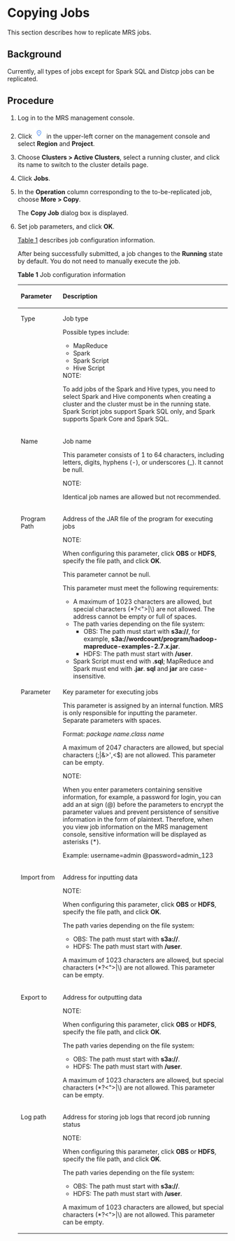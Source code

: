 # Copying Jobs<a name="EN-US_TOPIC_0125375460"></a>

This section describes how to replicate MRS jobs.

## Background<a name="section757713132145"></a>

Currently, all types of jobs except for Spark SQL and Distcp jobs can be replicated.

## Procedure<a name="section5720065913226"></a>

1.  Log in to the MRS management console.
2.  Click  ![](figures/dt_mrs_project_region_image01.png)  in the upper-left corner on the management console and select **Region** and **Project**.
3.  Choose  **Clusters \> Active Clusters**, select a running cluster, and click its name to switch to the cluster details page.
4.  Click  **Jobs**.
5.  In the  **Operation** column corresponding to the to-be-replicated job, choose **More \> Copy**.

    The  **Copy Job**  dialog box is displayed.

6.  Set job parameters, and click  **OK**.

    [Table 1](#table11042081442)  describes job configuration information.

    After being successfully submitted, a job changes to the  **Running**  state by default. You do not need to manually execute the job.

    **Table  1**  Job configuration information

    <a name="table11042081442"></a>
    <table><thead align="left"><tr id="reee2bf14c87b49d59a1e28f686c63781"><th class="cellrowborder" valign="top" width="20%" id="mcps1.2.3.1.1"><p id="a4334da7627fe4a65b213372a62785d64"><a name="a4334da7627fe4a65b213372a62785d64"></a><a name="a4334da7627fe4a65b213372a62785d64"></a>Parameter</p>
    </th>
    <th class="cellrowborder" valign="top" width="80%" id="mcps1.2.3.1.2"><p id="ac065ca5cdff34b00915899a878d83c98"><a name="ac065ca5cdff34b00915899a878d83c98"></a><a name="ac065ca5cdff34b00915899a878d83c98"></a>Description</p>
    </th>
    </tr>
    </thead>
    <tbody><tr id="rfac5bced682f4cbabeb6e5ad247c54c8"><td class="cellrowborder" valign="top" width="20%" headers="mcps1.2.3.1.1 "><p id="ab4bb5c9dc62a426e82f17a9106595c03"><a name="ab4bb5c9dc62a426e82f17a9106595c03"></a><a name="ab4bb5c9dc62a426e82f17a9106595c03"></a>Type</p>
    </td>
    <td class="cellrowborder" valign="top" width="80%" headers="mcps1.2.3.1.2 "><p id="a068a11d08a0a47e1887a0554a877b3d9"><a name="a068a11d08a0a47e1887a0554a877b3d9"></a><a name="a068a11d08a0a47e1887a0554a877b3d9"></a>Job type</p>
    <p id="aa6f1ee86fc34472983458a8710bfbc1e"><a name="aa6f1ee86fc34472983458a8710bfbc1e"></a><a name="aa6f1ee86fc34472983458a8710bfbc1e"></a>Possible types include:</p>
    <a name="uc5d8f46ff1364b27802c5c314f5c3cf0"></a><a name="uc5d8f46ff1364b27802c5c314f5c3cf0"></a><ul id="uc5d8f46ff1364b27802c5c314f5c3cf0"><li>MapReduce</li><li>Spark</li><li>Spark Script</li><li>Hive Script</li></ul>
    <div class="note" id="n478e3ddb2e2f4da58f43cb127939e44a"><a name="n478e3ddb2e2f4da58f43cb127939e44a"></a><a name="n478e3ddb2e2f4da58f43cb127939e44a"></a><span class="notetitle"> NOTE: </span><div class="notebody"><p id="a571682f2baeb491f87cf7c0b45e8cba2"><a name="a571682f2baeb491f87cf7c0b45e8cba2"></a><a name="a571682f2baeb491f87cf7c0b45e8cba2"></a>To add jobs of the Spark and Hive types, you need to select Spark and Hive components when creating a cluster and the cluster <span id="p5516cccbe32e4056be704d480cd48336"><a name="p5516cccbe32e4056be704d480cd48336"></a><a name="p5516cccbe32e4056be704d480cd48336"></a>must be in the running state</span>. Spark Script jobs support Spark SQL only, and Spark supports Spark Core and Spark SQL.</p>
    </div></div>
    </td>
    </tr>
    <tr id="refbfee24384349d587e01ffe8f4a9bf0"><td class="cellrowborder" valign="top" width="20%" headers="mcps1.2.3.1.1 "><p id="ac5e94e37a47b40638becc58c9bbc0038"><a name="ac5e94e37a47b40638becc58c9bbc0038"></a><a name="ac5e94e37a47b40638becc58c9bbc0038"></a>Name</p>
    </td>
    <td class="cellrowborder" valign="top" width="80%" headers="mcps1.2.3.1.2 "><p id="abd753118528e4bae90071ac366292b32"><a name="abd753118528e4bae90071ac366292b32"></a><a name="abd753118528e4bae90071ac366292b32"></a>Job name</p>
    <p id="a60857bdc2df642b8b8a784bf9fbcc6ad"><a name="a60857bdc2df642b8b8a784bf9fbcc6ad"></a><a name="a60857bdc2df642b8b8a784bf9fbcc6ad"></a>This parameter consists of 1 to 64 characters, including letters, digits, hyphens (-), or underscores (_). It cannot be null.</p>
    <div class="note" id="ncada14c7cdf54a1ea777bb04115c03d5"><a name="ncada14c7cdf54a1ea777bb04115c03d5"></a><a name="ncada14c7cdf54a1ea777bb04115c03d5"></a><span class="notetitle"> NOTE: </span><div class="notebody"><p id="a266763530cee44efa275e3eb5d3b41ce"><a name="a266763530cee44efa275e3eb5d3b41ce"></a><a name="a266763530cee44efa275e3eb5d3b41ce"></a>Identical job names are allowed but not recommended.</p>
    </div></div>
    </td>
    </tr>
    <tr id="r12b89f8121a84bfcaf9939f13235b567"><td class="cellrowborder" valign="top" width="20%" headers="mcps1.2.3.1.1 "><p id="a6e1044718f454048a297560cd911b05b"><a name="a6e1044718f454048a297560cd911b05b"></a><a name="a6e1044718f454048a297560cd911b05b"></a>Program Path</p>
    </td>
    <td class="cellrowborder" valign="top" width="80%" headers="mcps1.2.3.1.2 "><p id="ae09d7e2c59ec459eb4f05061327a2725"><a name="ae09d7e2c59ec459eb4f05061327a2725"></a><a name="ae09d7e2c59ec459eb4f05061327a2725"></a>Address of the JAR file of the program for executing jobs</p>
    <div class="note" id="n3885d524bbb94c54bf9a407e82c4aa43"><a name="n3885d524bbb94c54bf9a407e82c4aa43"></a><a name="n3885d524bbb94c54bf9a407e82c4aa43"></a><span class="notetitle"> NOTE: </span><div class="notebody"><p id="a96878fc0f1bd4eada1c938cbb95b03f2"><a name="a96878fc0f1bd4eada1c938cbb95b03f2"></a><a name="a96878fc0f1bd4eada1c938cbb95b03f2"></a>When configuring this parameter, click <strong id="a0e574fd5eda544d68de0fc6a1569140b"><a name="a0e574fd5eda544d68de0fc6a1569140b"></a><a name="a0e574fd5eda544d68de0fc6a1569140b"></a>OBS</strong>&nbsp;or&nbsp;<strong id="a6c20fd6f18f74a008a3d3b4d46e23a28"><a name="a6c20fd6f18f74a008a3d3b4d46e23a28"></a><a name="a6c20fd6f18f74a008a3d3b4d46e23a28"></a>HDFS</strong>, specify the file path, and click&nbsp;<strong id="a47f7856853144b04aa058fd9754ed48e"><a name="a47f7856853144b04aa058fd9754ed48e"></a><a name="a47f7856853144b04aa058fd9754ed48e"></a>OK</strong>.</p>
    </div></div>
    <p id="a60f1d69876464ba2a5544aad7a7d7794"><a name="a60f1d69876464ba2a5544aad7a7d7794"></a><a name="a60f1d69876464ba2a5544aad7a7d7794"></a>This parameter cannot be null.</p>
    <p id="ab46664edc96f4611a8ddb7721b036914"><a name="ab46664edc96f4611a8ddb7721b036914"></a><a name="ab46664edc96f4611a8ddb7721b036914"></a>This parameter must meet the following requirements:</p>
    <a name="ue350679412b241039115eeb8e97d74e3"></a><a name="ue350679412b241039115eeb8e97d74e3"></a><ul id="ue350679412b241039115eeb8e97d74e3"><li>A maximum of 1023 characters are allowed, but special characters (<span id="p5e76477760284feebd1450f0c13331dd"><a name="p5e76477760284feebd1450f0c13331dd"></a><a name="p5e76477760284feebd1450f0c13331dd"></a>*?&lt;"&gt;|\</span>) are not allowed. The address cannot be empty or full of spaces.</li><li>The path varies depending on the file system:<a name="u130ee8bc0100454f8f9a9db7818c7987"></a><a name="u130ee8bc0100454f8f9a9db7818c7987"></a><ul id="u130ee8bc0100454f8f9a9db7818c7987"><li>OBS: The path must start with <span class="parmvalue" id="p115c2677ca5841e893a935012be1e899"><a name="p115c2677ca5841e893a935012be1e899"></a><a name="p115c2677ca5841e893a935012be1e899"></a><b>s3a://</b></span>,&nbsp;for example,&nbsp;<strong id="a8aaaa8120b9a403390142f210cf72919"><a name="a8aaaa8120b9a403390142f210cf72919"></a><a name="a8aaaa8120b9a403390142f210cf72919"></a>s3a://wordcount/program/hadoop-mapreduce-examples-2.7.x.jar</strong>.</li><li>HDFS: The path must start with <span class="parmvalue" id="pd7b50972532446c989f0909671924b67"><a name="pd7b50972532446c989f0909671924b67"></a><a name="pd7b50972532446c989f0909671924b67"></a><b>/user</b></span>.</li></ul>
    </li><li><span>Spark Script must end with </span><span class="parmvalue" id="pbafed4b352b840c0a8c65a4d5e3f8deb"><a name="pbafed4b352b840c0a8c65a4d5e3f8deb"></a><a name="pbafed4b352b840c0a8c65a4d5e3f8deb"></a><b>.sql</b></span><span>; MapReduce and Spark&nbsp;must end with&nbsp;</span><span class="parmvalue" id="p9a0e75771a554fe7a59e25640b532a1e"><a name="p9a0e75771a554fe7a59e25640b532a1e"></a><a name="p9a0e75771a554fe7a59e25640b532a1e"></a><b>.jar</b></span><span id="p84f18f8af94b4dcab304768ab338759d"><a name="p84f18f8af94b4dcab304768ab338759d"></a><a name="p84f18f8af94b4dcab304768ab338759d"></a>.</span><span>&nbsp;</span><strong id="a72afe1e49acf4222825dd20925d1bc91"><a name="a72afe1e49acf4222825dd20925d1bc91"></a><a name="a72afe1e49acf4222825dd20925d1bc91"></a>sql</strong><span>&nbsp;and&nbsp;</span><strong id="a2b820959b2aa4c8b8144e97cc71f216c"><a name="a2b820959b2aa4c8b8144e97cc71f216c"></a><a name="a2b820959b2aa4c8b8144e97cc71f216c"></a>jar</strong><span> are case-insensitive.</span></li></ul>
    </td>
    </tr>
    <tr id="rfb022e27827d4b2ea6cc512692b43321"><td class="cellrowborder" valign="top" width="20%" headers="mcps1.2.3.1.1 "><p id="a369cd2540a9c4b3a9f065196f68c597a"><a name="a369cd2540a9c4b3a9f065196f68c597a"></a><a name="a369cd2540a9c4b3a9f065196f68c597a"></a>Parameter</p>
    </td>
    <td class="cellrowborder" valign="top" width="80%" headers="mcps1.2.3.1.2 "><p id="a07e9488946c74c95ae68b9454e92102a"><a name="a07e9488946c74c95ae68b9454e92102a"></a><a name="a07e9488946c74c95ae68b9454e92102a"></a>Key parameter for executing jobs</p>
    <p id="afb8efb8324ee4bdea0b2045f6cbbd00a"><a name="afb8efb8324ee4bdea0b2045f6cbbd00a"></a><a name="afb8efb8324ee4bdea0b2045f6cbbd00a"></a>This parameter is assigned by an internal function. MRS is only responsible for inputting the parameter. Separate parameters with spaces.</p>
    <p id="aaac65d870b7a4c7db59abf887ecc6fb7"><a name="aaac65d870b7a4c7db59abf887ecc6fb7"></a><a name="aaac65d870b7a4c7db59abf887ecc6fb7"></a>Format: <em id="a35c4340c40684b13a90dc92ed9ca9434"><a name="a35c4340c40684b13a90dc92ed9ca9434"></a><a name="a35c4340c40684b13a90dc92ed9ca9434"></a>package name</em>.<em id="a9e8b7c4e84f644cab1f42cd46f525034"><a name="a9e8b7c4e84f644cab1f42cd46f525034"></a><a name="a9e8b7c4e84f644cab1f42cd46f525034"></a>class name</em></p>
    <p id="aa0b27cda390641b493db8bd628a3aa56"><a name="aa0b27cda390641b493db8bd628a3aa56"></a><a name="aa0b27cda390641b493db8bd628a3aa56"></a>A maximum of 2047 characters are allowed, but special characters (;|&amp;&gt;',&lt;$) are not allowed. This parameter can be empty.</p>
    <div class="note" id="n3cd805f63e294e58bbcaf4656767901a"><a name="n3cd805f63e294e58bbcaf4656767901a"></a><a name="n3cd805f63e294e58bbcaf4656767901a"></a><span class="notetitle"> NOTE: </span><div class="notebody"><p id="ad17761d83ab34a3dbb995c79e4477cd9"><a name="ad17761d83ab34a3dbb995c79e4477cd9"></a><a name="ad17761d83ab34a3dbb995c79e4477cd9"></a>When you enter parameters containing sensitive information, for example, a password for login, you can add an at sign (@) before the parameters to encrypt the parameter values and prevent persistence of sensitive information in the form of plaintext. Therefore, when you view job information on the MRS management console, sensitive information will be displayed as asterisks (*).</p>
    <p id="a15a40889f12842899e6b75f3a8491e57"><a name="a15a40889f12842899e6b75f3a8491e57"></a><a name="a15a40889f12842899e6b75f3a8491e57"></a>Example: username=admin @password=admin_123</p>
    </div></div>
    </td>
    </tr>
    <tr id="rc43b8e4a509345cab4f6deaabd22193d"><td class="cellrowborder" valign="top" width="20%" headers="mcps1.2.3.1.1 "><p id="af024bfe1076d43a5aa47af87ef30a995"><a name="af024bfe1076d43a5aa47af87ef30a995"></a><a name="af024bfe1076d43a5aa47af87ef30a995"></a>Import from</p>
    </td>
    <td class="cellrowborder" valign="top" width="80%" headers="mcps1.2.3.1.2 "><p id="a174d68350c7a4808b8205f6bb48b68ad"><a name="a174d68350c7a4808b8205f6bb48b68ad"></a><a name="a174d68350c7a4808b8205f6bb48b68ad"></a>Address for inputting data</p>
    <div class="note" id="nb428bfb7e86941469cc089578e1644bd"><a name="nb428bfb7e86941469cc089578e1644bd"></a><a name="nb428bfb7e86941469cc089578e1644bd"></a><span class="notetitle"> NOTE: </span><div class="notebody"><p id="a911a64c61c55472e887ae1b7b8165983"><a name="a911a64c61c55472e887ae1b7b8165983"></a><a name="a911a64c61c55472e887ae1b7b8165983"></a>When configuring this parameter, click <strong id="a71dbe3b49eef41f1b37806e1772dcd8f"><a name="a71dbe3b49eef41f1b37806e1772dcd8f"></a><a name="a71dbe3b49eef41f1b37806e1772dcd8f"></a>OBS</strong>&nbsp;or&nbsp;<strong id="en-us_topic_0012808240_b749588714107"><a name="en-us_topic_0012808240_b749588714107"></a><a name="en-us_topic_0012808240_b749588714107"></a>HDFS</strong>, specify the file path, and click&nbsp;<strong id="ad72c3bf0c52141fb883809576dc9ba4c"><a name="ad72c3bf0c52141fb883809576dc9ba4c"></a><a name="ad72c3bf0c52141fb883809576dc9ba4c"></a>OK</strong>.</p>
    </div></div>
    <div class="p" id="a5dba8f40eea740cabfb0aa70b76feb38"><a name="a5dba8f40eea740cabfb0aa70b76feb38"></a><a name="a5dba8f40eea740cabfb0aa70b76feb38"></a>The path varies depending on the file system:<a name="ubb899d66fa14460fb93b6e0529b51f12"></a><a name="ubb899d66fa14460fb93b6e0529b51f12"></a><ul id="ubb899d66fa14460fb93b6e0529b51f12"><li>OBS: The path must start with <span class="parmvalue" id="p9005c623835c4ad6b17aab8f25115e84"><a name="p9005c623835c4ad6b17aab8f25115e84"></a><a name="p9005c623835c4ad6b17aab8f25115e84"></a><b>s3a://</b></span>.</li><li>HDFS: The path must start with <span class="parmvalue" id="p251f9c6949374abd91d88cd4195c49cd"><a name="p251f9c6949374abd91d88cd4195c49cd"></a><a name="p251f9c6949374abd91d88cd4195c49cd"></a><b>/user</b></span>.</li></ul>
    </div>
    <p id="ac2c6aa3521694d95b67435709ca3cadb"><a name="ac2c6aa3521694d95b67435709ca3cadb"></a><a name="ac2c6aa3521694d95b67435709ca3cadb"></a>A maximum of 1023 characters are allowed, but special characters (<span id="p8703db70f0ce43a492c60d2ebb2c2d31"><a name="p8703db70f0ce43a492c60d2ebb2c2d31"></a><a name="p8703db70f0ce43a492c60d2ebb2c2d31"></a>*?&lt;"&gt;|\</span>) are not allowed. This parameter can be empty.</p>
    </td>
    </tr>
    <tr id="ra2413bc54794419e8cfbd71aee1c3e1a"><td class="cellrowborder" valign="top" width="20%" headers="mcps1.2.3.1.1 "><p id="a9317910079a244cd90d8d01d3372a3e6"><a name="a9317910079a244cd90d8d01d3372a3e6"></a><a name="a9317910079a244cd90d8d01d3372a3e6"></a>Export to</p>
    </td>
    <td class="cellrowborder" valign="top" width="80%" headers="mcps1.2.3.1.2 "><p id="a86d55879a80a406386776f77b823a9dd"><a name="a86d55879a80a406386776f77b823a9dd"></a><a name="a86d55879a80a406386776f77b823a9dd"></a>Address for outputting data</p>
    <div class="note" id="n8c7470fcd2074eddb47e934096c08fb4"><a name="n8c7470fcd2074eddb47e934096c08fb4"></a><a name="n8c7470fcd2074eddb47e934096c08fb4"></a><span class="notetitle"> NOTE: </span><div class="notebody"><p id="a5872dc60d0a74eaea705554375446b52"><a name="a5872dc60d0a74eaea705554375446b52"></a><a name="a5872dc60d0a74eaea705554375446b52"></a>When configuring this parameter, click <strong id="a96c25c9462784e64b4a6744d517d3501"><a name="a96c25c9462784e64b4a6744d517d3501"></a><a name="a96c25c9462784e64b4a6744d517d3501"></a>OBS</strong>&nbsp;or&nbsp;<strong id="a7b1b3ef92dd241e7be7c6a6eba385a93"><a name="a7b1b3ef92dd241e7be7c6a6eba385a93"></a><a name="a7b1b3ef92dd241e7be7c6a6eba385a93"></a>HDFS</strong>, specify the file path, and click&nbsp;<strong id="a1255b938bb2047e2afd7957376f1cd26"><a name="a1255b938bb2047e2afd7957376f1cd26"></a><a name="a1255b938bb2047e2afd7957376f1cd26"></a>OK</strong>.</p>
    </div></div>
    <div class="p" id="a8b79bfcf42444328a41695442102714a"><a name="a8b79bfcf42444328a41695442102714a"></a><a name="a8b79bfcf42444328a41695442102714a"></a>The path varies depending on the file system:<a name="ue044b547c51b48fb93c6e5d8705e5471"></a><a name="ue044b547c51b48fb93c6e5d8705e5471"></a><ul id="ue044b547c51b48fb93c6e5d8705e5471"><li>OBS: The path must start with <span class="parmvalue" id="pc1750d33446e491b9000b00e7b1f66fe"><a name="pc1750d33446e491b9000b00e7b1f66fe"></a><a name="pc1750d33446e491b9000b00e7b1f66fe"></a><b>s3a://</b></span>.</li><li>HDFS: The path must start with <span class="parmvalue" id="p4dcc3fbc89c84a4287343d09f70eb112"><a name="p4dcc3fbc89c84a4287343d09f70eb112"></a><a name="p4dcc3fbc89c84a4287343d09f70eb112"></a><b>/user</b></span>.</li></ul>
    </div>
    <p id="aeb464c60f5f5462b95aa82870fd73baa"><a name="aeb464c60f5f5462b95aa82870fd73baa"></a><a name="aeb464c60f5f5462b95aa82870fd73baa"></a>A maximum of 1023 characters are allowed, but special characters (<span id="p2e46d25d69a0471287716ebcd288d7e5"><a name="p2e46d25d69a0471287716ebcd288d7e5"></a><a name="p2e46d25d69a0471287716ebcd288d7e5"></a>*?&lt;"&gt;|\</span>) are not allowed. This parameter can be empty.</p>
    </td>
    </tr>
    <tr id="r18bee9be1b28462889e2f7cd897665f6"><td class="cellrowborder" valign="top" width="20%" headers="mcps1.2.3.1.1 "><p id="a188eada0a50c471fb1ff0a6c48313130"><a name="a188eada0a50c471fb1ff0a6c48313130"></a><a name="a188eada0a50c471fb1ff0a6c48313130"></a>Log path</p>
    </td>
    <td class="cellrowborder" valign="top" width="80%" headers="mcps1.2.3.1.2 "><p id="en-us_topic_0012808240_p438042811381"><a name="en-us_topic_0012808240_p438042811381"></a><a name="en-us_topic_0012808240_p438042811381"></a>Address for storing job logs that record job running status</p>
    <div class="note" id="n1d5510678cc542de800ca4c983745d82"><a name="n1d5510678cc542de800ca4c983745d82"></a><a name="n1d5510678cc542de800ca4c983745d82"></a><span class="notetitle"> NOTE: </span><div class="notebody"><p id="a953180ca8618472688d6f4369d831d1d"><a name="a953180ca8618472688d6f4369d831d1d"></a><a name="a953180ca8618472688d6f4369d831d1d"></a>When configuring this parameter, click <strong id="a757c65ddbdf6451298a3deb315ec4b5c"><a name="a757c65ddbdf6451298a3deb315ec4b5c"></a><a name="a757c65ddbdf6451298a3deb315ec4b5c"></a>OBS</strong>&nbsp;or&nbsp;<strong id="en-us_topic_0012808240_b512490141029"><a name="en-us_topic_0012808240_b512490141029"></a><a name="en-us_topic_0012808240_b512490141029"></a>HDFS</strong>, specify the file path, and click&nbsp;<strong id="aca2c26d651084cc0bb27cde1e343747f"><a name="aca2c26d651084cc0bb27cde1e343747f"></a><a name="aca2c26d651084cc0bb27cde1e343747f"></a>OK</strong>.</p>
    </div></div>
    <div class="p" id="a0f64aee84e6f4cf98b083dc5589d0c64"><a name="a0f64aee84e6f4cf98b083dc5589d0c64"></a><a name="a0f64aee84e6f4cf98b083dc5589d0c64"></a>The path varies depending on the file system:<a name="u6129ba3a21314a6bb56652839e3507cb"></a><a name="u6129ba3a21314a6bb56652839e3507cb"></a><ul id="u6129ba3a21314a6bb56652839e3507cb"><li>OBS: The path must start with <span class="parmvalue" id="p8657a730ca414cf18535b976d6075d16"><a name="p8657a730ca414cf18535b976d6075d16"></a><a name="p8657a730ca414cf18535b976d6075d16"></a><b>s3a://</b></span>.</li><li>HDFS: The path must start with <span class="parmvalue" id="p5209b256eb9d459a881b638f5dc71bca"><a name="p5209b256eb9d459a881b638f5dc71bca"></a><a name="p5209b256eb9d459a881b638f5dc71bca"></a><b>/user</b></span>.</li></ul>
    </div>
    <p id="aa3268c276b8340499e618df309b23a94"><a name="aa3268c276b8340499e618df309b23a94"></a><a name="aa3268c276b8340499e618df309b23a94"></a>A maximum of 1023 characters are allowed, but special characters (<span id="pfa6d01029b4a472ba150cd31ef562e05"><a name="pfa6d01029b4a472ba150cd31ef562e05"></a><a name="pfa6d01029b4a472ba150cd31ef562e05"></a>*?&lt;"&gt;|\</span>) are not allowed. This parameter can be empty.</p>
    </td>
    </tr>
    </tbody>
    </table>


